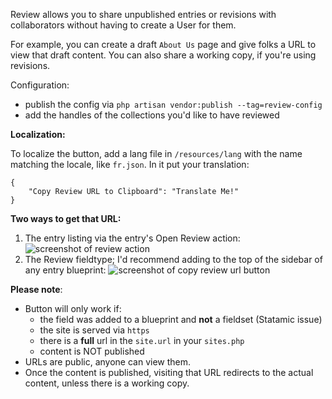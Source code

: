 Review allows you to share unpublished entries or revisions with collaborators without having to create a User for them.

For example, you can create a draft `About Us` page and give folks a URL to view that draft content. You can also share a working copy, if you're using revisions.

Configuration:
* publish the config via `php artisan vendor:publish --tag=review-config`
* add the handles of the collections you'd like to have reviewed

**Localization:**

To localize the button, add a lang file in `/resources/lang` with the name matching the locale, like `fr.json`. In it put your translation:

```
{
    "Copy Review URL to Clipboard": "Translate Me!"
}
```

**Two ways to get that URL:**

1. The entry listing via the entry's Open Review action: ![screenshot of review action](https://github.com/transformstudios/statamic-review/raw/main/img/Open%20Review%20Action.png "Review Action")
2. The Review fieldtype; I'd recommend adding to the top of the sidebar of any entry blueprint: ![screenshot of copy review url button](https://github.com/transformstudios/statamic-review/raw/main/img/Copy%20URL%20Button.png "Copy Review URL Button")

**Please note**:

* Button will only work if:
  * the field was added to a blueprint and **not** a fieldset (Statamic issue)
  * the site is served via `https`
  * there is a **full** url in the `site.url` in your `sites.php`
  * content is NOT published
* URLs are public, anyone can view them.
* Once the content is published, visiting that URL redirects to the actual content, unless there is a working copy.
